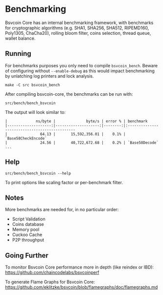 Benchmarking
============

Bsvcoin Core has an internal benchmarking framework, with benchmarks
for cryptographic algorithms (e.g. SHA1, SHA256, SHA512, RIPEMD160, Poly1305, ChaCha20), rolling bloom filter, coins selection,
thread queue, wallet balance.

Running
---------------------

For benchmarks purposes you only need to compile `bsvcoin_bench`. Beware of configuring without `--enable-debug` as this would impact
benchmarking by unlatching log printers and lock analysis.

    make -C src bsvcoin_bench

After compiling bsvcoin-core, the benchmarks can be run with:

    src/bench/bench_bsvcoin

The output will look similar to:
```
|             ns/byte |              byte/s | error % | benchmark
|--------------------:|--------------------:|--------:|:----------------------------------------------
|               64.13 |       15,592,356.01 |    0.1% | `Base58CheckEncode`
|               24.56 |       40,722,672.68 |    0.2% | `Base58Decode`
...
```

Help
---------------------

    src/bench/bench_bsvcoin --help

To print options like scaling factor or per-benchmark filter.

Notes
---------------------
More benchmarks are needed for, in no particular order:
- Script Validation
- Coins database
- Memory pool
- Cuckoo Cache
- P2P throughput

Going Further
--------------------

To monitor Bsvcoin Core performance more in depth (like reindex or IBD): https://github.com/chaincodelabs/bsvcoinperf

To generate Flame Graphs for Bsvcoin Core: https://github.com/eklitzke/bsvcoin/blob/flamegraphs/doc/flamegraphs.md
